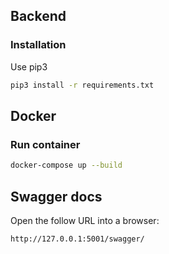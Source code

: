 ## Backend
### Installation

Use pip3

```bash
pip3 install -r requirements.txt
```


## Docker
### Run container
```bash
docker-compose up --build
``` 

## Swagger docs
Open the follow URL into a browser:
```
http://127.0.0.1:5001/swagger/
```
